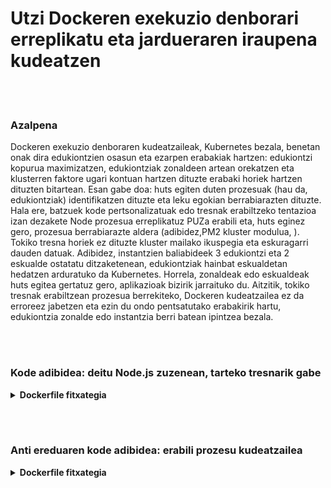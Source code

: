 # Utzi Dockeren exekuzio denborari erreplikatu eta jardueraren iraupena kudeatzen

<br/><br/>

### Azalpena

Dockeren exekuzio denboraren kudeatzaileak, Kubernetes bezala, benetan onak dira edukiontzien osasun eta ezarpen erabakiak hartzen: edukiontzi  kopurua maximizatzen, edukiontziak zonaldeen artean orekatzen eta klusterren faktore ugari kontuan hartzen dituzte erabaki horiek hartzen dituzten bitartean. Esan gabe doa: huts egiten duten prozesuak (hau da, edukiontziak) identifikatzen dituzte eta leku egokian berrabiarazten dituzte. Hala ere, batzuek kode pertsonalizatuak edo tresnak erabiltzeko tentazioa izan dezakete Node prozesua erreplikatuz PUZa erabili eta, huts eginez gero, prozesua berrabiarazte aldera (adibidez,PM2  kluster modulua, ). Tokiko tresna horiek ez dituzte kluster mailako  ikuspegia eta eskuragarri dauden datuak. Adibidez, instantzien baliabideek 3 edukiontzi eta 2 eskualde ostatatu ditzaketenean, edukiontziak hainbat eskualdetan hedatzen arduratuko da Kubernetes. Horrela, zonaldeak edo eskualdeak huts egitea gertatuz gero, aplikazioak bizirik jarraituko du. Aitzitik, tokiko tresnak erabiltzean prozesua berrekiteko, Dockeren kudeatzailea ez da erroreez jabetzen eta ezin du ondo pentsatutako erabakirik hartu, edukiontzia zonalde edo instantzia berri batean ipintzea bezala.

<br/><br/>

### Kode adibidea: deitu Node.js zuzenean, tarteko tresnarik gabe

<details>

<summary><strong>Dockerfile fitxategia</strong></summary>

```

FROM node:12-slim

# Eraikitze logika hemen dago

CMD ["node", "index.js"]
```

</details>

<br/><br/>

### Anti ereduaren kode adibidea: erabili prozesu kudeatzailea

<details>

<summary><strong>Dockerfile fitxategia</strong></summary>

```
FROM node:12-slim

# Eraikitze logika hemen dago

CMD ["pm2-runtime", "indes.js"]
```

</details>
